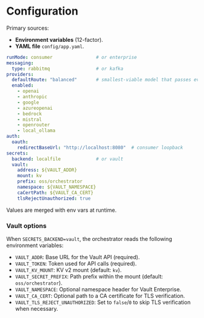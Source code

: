# Configuration

Primary sources:
- **Environment variables** (12-factor).
- **YAML file** `config/app.yaml`.

```yaml
runMode: consumer                # or enterprise
messaging:
  type: rabbitmq                 # or kafka
providers:
  defaultRoute: "balanced"       # smallest-viable model that passes evals
  enabled:
    - openai
    - anthropic
    - google
    - azureopenai
    - bedrock
    - mistral
    - openrouter
    - local_ollama
auth:
  oauth:
    redirectBaseUrl: "http://localhost:8080"  # consumer loopback
secrets:
  backend: localfile             # or vault
  vault:
    address: ${VAULT_ADDR}
    mount: kv
    prefix: oss/orchestrator
    namespace: ${VAULT_NAMESPACE}
    caCertPath: ${VAULT_CA_CERT}
    tlsRejectUnauthorized: true
```

Values are merged with env vars at runtime.

### Vault options

When `SECRETS_BACKEND=vault`, the orchestrator reads the following environment variables:

- `VAULT_ADDR`: Base URL for the Vault API (required).
- `VAULT_TOKEN`: Token used for API calls (required).
- `VAULT_KV_MOUNT`: KV v2 mount (default: `kv`).
- `VAULT_SECRET_PREFIX`: Path prefix within the mount (default: `oss/orchestrator`).
- `VAULT_NAMESPACE`: Optional namespace header for Vault Enterprise.
- `VAULT_CA_CERT`: Optional path to a CA certificate for TLS verification.
- `VAULT_TLS_REJECT_UNAUTHORIZED`: Set to `false`/`0` to skip TLS verification when necessary.
